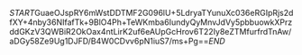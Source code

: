 $START$GuaeOJspRY6mWstDDTMF2G096lU+5LdryaTYunuXc036eRGIpRjs2dfXY+4nby36NIfafTk+9BlO4Ph+TeWKmba6IundyQyMnvJdVy5pbbuowkXPrzddGKzV3QWBiR2OkOax4ntLirK2uf6eAUpGcHrov6T22Iy8eZTMfurfrdTnAw/aDGy58Ze9Ug1DJFD/B4W0CDvv6pN1iuS7/ms+Pg==$END$
